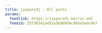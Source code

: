 ```yaml
---
title: jaspervdj - All posts
params:
  feedlink: https://jaspervdj.be/rss.xml
  feedid: 25738341aeb1a3bd69d4cd6b43edc0e7
---
```

